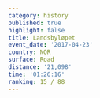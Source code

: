 ```yaml
---
category: history
published: true
highlight: false
title: Landsbyløpet
event_date: '2017-04-23'
country: NOR
surface: Road
distance: '21,098'
time: '01:26:16'
ranking: 15 / 88
---
```

